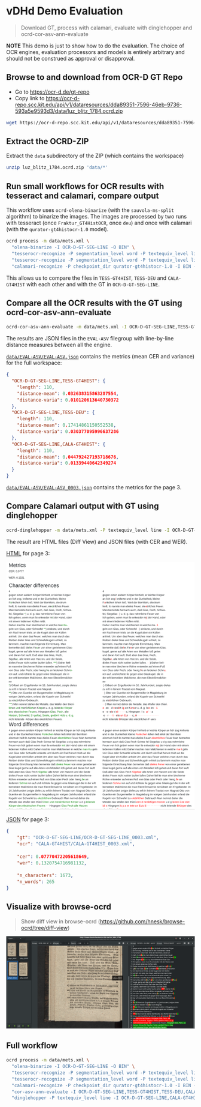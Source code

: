 # vDHd Demo Evaluation

> Download GT, process with calamari, evaluate with dinglehopper and ocrd-cor-asv-ann-evaluate

**NOTE** This demo is just to show how to do the evaluation. The choice of OCR
engines, evaluation processors and models is entirely arbitrary and should not
be construed as approval or disapproval.

## Browse to and download from OCR-D GT Repo

* Go to https://ocr-d.de/gt-repo
* Copy link to https://ocr-d-repo.scc.kit.edu/api/v1/dataresources/dda89351-7596-46eb-9736-593a5e9593d3/data/luz_blitz_1784.ocrd.zip

```sh
wget https://ocr-d-repo.scc.kit.edu/api/v1/dataresources/dda89351-7596-46eb-9736-593a5e9593d3/data/luz_blitz_1784.ocrd.zip
```

## Extract the OCRD-ZIP

Extract the `data` subdirectory of the ZIP (which contains the workspace)

```sh
unzip luz_blitz_1784.ocrd.zip 'data/*'
```

## Run small workflows for OCR results with tesseract and calamari, compare output

This workflow uses `ocrd-olena-binarize` (with the `sauvola-ms-split`
algorithm) to binarize the images. The images are processed by two runs with
tesseract (once `Fraktur_GT4HistOCR`, once `deu`) and once with calamari (with
the `qurator-gt4histocr-1.0` model).

```sh
ocrd process -m data/mets.xml \
  "olena-binarize -I OCR-D-GT-SEG-LINE -O BIN" \
  "tesserocr-recognize -P segmentation_level word -P textequiv_level line -P find_tables true -P model Fraktur_GT4HistOCR -I BIN -O TESS-GT4HIST" \
  "tesserocr-recognize -P segmentation_level word -P textequiv_level line -P find_tables true -P model deu -I BIN -O TESS-DEU" \
  "calamari-recognize -P checkpoint_dir qurator-gt4histocr-1.0 -I BIN -O CALA-GT4HIST"
```

This allows us to compare the files in `TESS-GT4HIST`, `TESS-DEU` and
`CALA-GT4HIST` with each other and with the GT in `OCR-D-GT-SEG-LINE`.

## Compare all the OCR results with the GT using ocrd-cor-asv-ann-evaluate

```sh
ocrd-cor-asv-ann-evaluate -m data/mets.xml -I OCR-D-GT-SEG-LINE,TESS-GT4HIST,TESS-DEU,CALA-GT4HIST -O EVAL-ASV
```

The results are JSON files in the `EVAL-ASV` filegroup with line-by-line distance measures between all the engine.

[`data/EVAL-ASV/EVAL-ASV.json`](https://github.com/kba/vdhd-2021-05-12/tree/master/data/EVAL-ASV/EVAL-ASV.json) contains the metrics (mean CER and variance) for the full workspace:

```json
{
  "OCR-D-GT-SEG-LINE,TESS-GT4HIST": {
    "length": 110,
    "distance-mean": 0.032638315863287554,
    "distance-varia": 0.010120613640730372
  },
  "OCR-D-GT-SEG-LINE,TESS-DEU": {
    "length": 110,
    "distance-mean": 0.17414861150552538,
    "distance-varia": 0.030377095996637286
  },
  "OCR-D-GT-SEG-LINE,CALA-GT4HIST": {
    "length": 110,
    "distance-mean": 0.044792427193718676,
    "distance-varia": 0.01339440642349274
  }
}
```

[`data/EVAL-ASV/EVAL-ASV_0003.json`](https://github.com/kba/vdhd-2021-05-12/tree/master/data/EVAL-ASV/EVAL-ASV_0003.json) contains the metrics for the page 3.

## Compare Calamari output with GT using dinglehopper

```sh
ocrd-dinglehopper -m data/mets.xml -P textequiv_level line -I OCR-D-GT-SEG-LINE,CALA-GT4HIST -O EVAL-DINGLE
```

The result are HTML files (Diff View) and JSON files (with CER and WER).

[HTML](https://github.com/kba/vdhd-2021-05-12/tree/master/data/EVAL-DINGLE/EVAL-DINGLE_0003.html) for page 3:

[![](https://github.com/kba/vdhd-2021-05-12/raw/master/dinglehopper-0003.png)](https://github.com/kba/vdhd-2021-05-12/tree/master/data/EVAL-DINGLE/EVAL-DINGLE_0003.json)

[JSON](https://github.com/kba/vdhd-2021-05-12/tree/master/data/EVAL-DINGLE/EVAL-DINGLE_0003.json) for page 3:

```json
{
    "gt": "OCR-D-GT-SEG-LINE/OCR-D-GT-SEG-LINE_0003.xml",
    "ocr": "CALA-GT4HIST/CALA-GT4HIST_0003.xml",

    "cer": 0.07770472205618649,
    "wer": 0.1320754716981132,

    "n_characters": 1673,
    "n_words": 265
}
```

## Visualize with browse-ocrd

> Show diff view in browse-ocrd (https://github.com/hnesk/browse-ocrd/tree/diff-view)

![](browse-ocrd.png)

## Full workflow

```sh
ocrd process -m data/mets.xml \
  "olena-binarize -I OCR-D-GT-SEG-LINE -O BIN" \
  "tesserocr-recognize -P segmentation_level word -P textequiv_level line -P find_tables true -P model Fraktur_GT4HistOCR -I BIN -O TESS-GT4HIST" \
  "tesserocr-recognize -P segmentation_level word -P textequiv_level line -P find_tables true -P model deu -I BIN -O TESS-DEU" \
  "calamari-recognize -P checkpoint_dir qurator-gt4histocr-1.0 -I BIN -O CALA-GT4HIST" \
  "cor-asv-ann-evaluate -I OCR-D-GT-SEG-LINE,TESS-GT4HIST,TESS-DEU,CALA-GT4HIST -O EVAL-ASV" \
  "dinglehopper -P textequiv_level line -I OCR-D-GT-SEG-LINE,CALA-GT4HIST -O EVAL-DINGLE"
```
